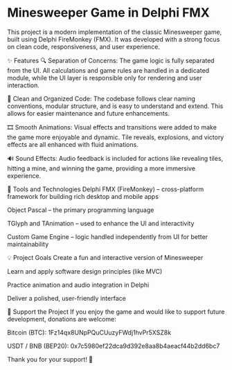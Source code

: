 # Minesweeper Game in Delphi FMX

This project is a modern implementation of the classic Minesweeper game, built using Delphi FireMonkey (FMX). It was developed with a strong focus on clean code, responsiveness, and user experience.

✨ Features
🔍 Separation of Concerns:
The game logic is fully separated from the UI. All calculations and game rules are handled in a dedicated module, while the UI layer is responsible only for rendering and user interaction.

🎨 Clean and Organized Code:
The codebase follows clear naming conventions, modular structure, and is easy to understand and extend. This allows for easier maintenance and future enhancements.

🎞️ Smooth Animations:
Visual effects and transitions were added to make the game more enjoyable and dynamic. Tile reveals, explosions, and victory effects are all enhanced with fluid animations.

🔊 Sound Effects:
Audio feedback is included for actions like revealing tiles, hitting a mine, and winning the game, providing a more immersive experience.

🚀 Tools and Technologies
Delphi FMX (FireMonkey) – cross-platform framework for building rich desktop and mobile apps

Object Pascal – the primary programming language

TGlyph and TAnimation – used to enhance the UI and interactivity

Custom Game Engine – logic handled independently from UI for better maintainability

💡 Project Goals
Create a fun and interactive version of Minesweeper

Learn and apply software design principles (like MVC)

Practice animation and audio integration in Delphi

Deliver a polished, user-friendly interface


🙌 Support the Project
If you enjoy the game and would like to support future development, donations are welcome:

Bitcoin (BTC): 1Fz14qx8UNpPQuCUuzyFWdj1hvPr5XSZ8k

USDT / BNB (BEP20): 0x7c5980ef22dca9d392e8aa8b4aeacf44b2dd6bc7

Thank you for your support! 💛
